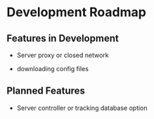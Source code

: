 # Development Roadmap

## Features in Development

* Server proxy or closed network

* downloading config files

## Planned Features

* Server controller or tracking database option
